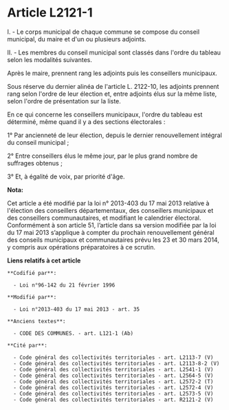 # Article L2121-1

I. - Le corps municipal de chaque commune se compose du conseil municipal, du maire et d'un ou plusieurs adjoints.

II. - Les membres du conseil municipal sont classés dans l'ordre du tableau selon les modalités suivantes.

Après le maire, prennent rang les adjoints puis les conseillers municipaux.

Sous réserve du dernier alinéa de l'article L. 2122-10, les adjoints prennent rang selon l'ordre de leur élection et, entre
adjoints élus sur la même liste, selon l'ordre de présentation sur la liste.

En ce qui concerne les conseillers municipaux, l'ordre du tableau est déterminé, même quand il y a des sections électorales :

1° Par ancienneté de leur élection, depuis le dernier renouvellement intégral du conseil municipal ;

2° Entre conseillers élus le même jour, par le plus grand nombre de suffrages obtenus ;

3° Et, à égalité de voix, par priorité d'âge.

**Nota:**

Cet article a été modifié par la loi n° 2013-403 du 17 mai 2013 relative à l'élection des conseillers départementaux, des
conseillers municipaux et des conseillers communautaires, et modifiant le calendrier électoral. Conformément à son article
51, l’article dans sa version modifiée par la loi du 17 mai 2013 s’applique à compter du prochain renouvellement général des
conseils municipaux et communautaires prévu les 23 et 30 mars 2014, y compris aux opérations préparatoires à ce scrutin.

**Liens relatifs à cet article**

	**Codifié par**:

	  - Loi n°96-142 du 21 février 1996

	**Modifié par**:

	  - Loi n°2013-403 du 17 mai 2013 - art. 35

	**Anciens textes**:

	  - CODE DES COMMUNES. - art. L121-1 (Ab)

	**Cité par**:

	  - Code général des collectivités territoriales - art. L2113-7 (V)
	  - Code général des collectivités territoriales - art. L2113-8-2 (V)
	  - Code général des collectivités territoriales - art. L2541-1 (V)
	  - Code général des collectivités territoriales - art. L2564-5 (V)
	  - Code général des collectivités territoriales - art. L2572-2 (T)
	  - Code général des collectivités territoriales - art. L2572-4 (V)
	  - Code général des collectivités territoriales - art. L2573-5 (V)
	  - Code général des collectivités territoriales - art. R2121-2 (V)
